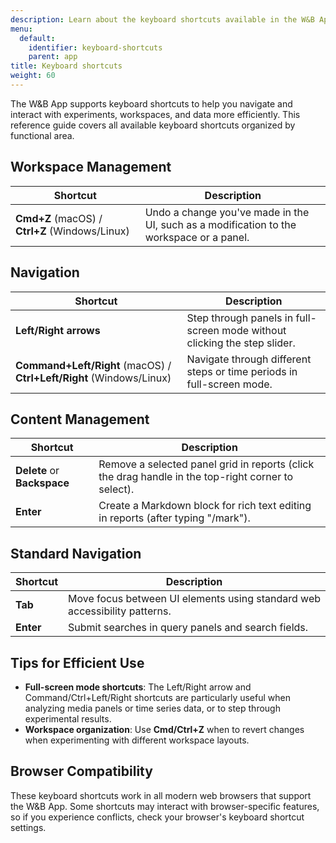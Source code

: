 ```yaml
---
description: Learn about the keyboard shortcuts available in the W&B App.
menu:
  default:
    identifier: keyboard-shortcuts
    parent: app
title: Keyboard shortcuts
weight: 60
---
```


The W&B App supports keyboard shortcuts to help you navigate and interact with experiments, workspaces, and data more efficiently. This reference guide covers all available keyboard shortcuts organized by functional area.

## Workspace Management

| Shortcut | Description |
|----------|-------------|
| **Cmd+Z** (macOS) / **Ctrl+Z** (Windows/Linux) | Undo a change you've made in the UI, such as a modification to the workspace or a panel. |

## Navigation

| Shortcut | Description |
|----------|-------------|
| **Left/Right arrows** | Step through panels in full-screen mode without clicking the step slider. |
| **Command+Left/Right** (macOS) / **Ctrl+Left/Right** (Windows/Linux) | Navigate through different steps or time periods in full-screen mode. |

## Content Management

| Shortcut | Description |
|----------|-------------|
| **Delete** or **Backspace** | Remove a selected panel grid in reports (click the drag handle in the top-right corner to select). |
| **Enter** | Create a Markdown block for rich text editing in reports (after typing "/mark"). |

## Standard Navigation

| Shortcut | Description |
|----------|-------------|
| **Tab** | Move focus between UI elements using standard web accessibility patterns. |
| **Enter** | Submit searches in query panels and search fields. |

## Tips for Efficient Use

- **Full-screen mode shortcuts**: The Left/Right arrow and Command/Ctrl+Left/Right shortcuts are particularly useful when analyzing media panels or time series data, or to step through experimental results.
- **Workspace organization**: Use **Cmd/Ctrl+Z** when to revert changes when experimenting with different workspace layouts.

## Browser Compatibility

These keyboard shortcuts work in all modern web browsers that support the W&B App. Some shortcuts may interact with browser-specific features, so if you experience conflicts, check your browser's keyboard shortcut settings. 